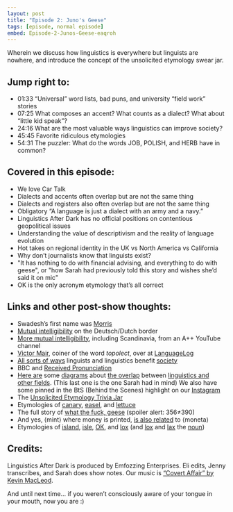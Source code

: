 ```yaml
---
layout: post
title: "Episode 2: Juno's Geese"
tags: [episode, normal episode]
embed: Episode-2-Junos-Geese-eaqroh
---
```


Wherein we discuss how linguistics is everywhere but linguists are nowhere, and introduce the concept of the unsolicited etymology swear jar.
<!--more-->

## Jump right to:

- 01:33 “Universal” word lists, bad puns, and university “field work” stories
- 07:25 What composes an accent? What counts as a dialect? What about “little kid speak”?
- 24:16 What are the most valuable ways linguistics can improve society?
- 45:45 Favorite ridiculous etymologies
- 54:31 The puzzler: What do the words JOB, POLISH, and HERB have in common?

## Covered in this episode:

- We love Car Talk
- Dialects and accents often overlap but are not the same thing
- Dialects and registers also often overlap but are not the same thing
- Obligatory “A language is just a dialect with an army and a navy.”
- Linguistics After Dark has no official positions on contentious geopolitical issues
- Understanding the value of descriptivism and the reality of language evolution
- Hot takes on regional identity in the UK vs North America vs California
- Why don’t journalists know that linguists exist?
- "It has nothing to do with financial advising, and everything to do with geese", or "how Sarah had previously told this story and wishes she’d said it on mic"
- OK is the only acronym etymology that’s all correct

## Links and other post-show thoughts:

- Swadesh’s first name was [Morris](https://en.wikipedia.org/wiki/Morris_Swadesh)
- [Mutual intelligibility](https://bit.ly/2vvkH0a) on the Deutsch/Dutch border
- [More mutual intelligibility](https://youtu.be/E042GHlUgoQ), including Scandinavia, from an A++ YouTube channel
- [Victor Mair](https://languagelog.ldc.upenn.edu/nll/?author=13), coiner of the word *topolect*, over at [LanguageLog](https://languagelog.ldc.upenn.edu/nll/)
- [All sorts of ways](https://www.omniglot.com/language/careers.htm) linguists and linguistics benefit [society](https://www.linguisticsociety.org/content/why-major-linguistics)
- BBC and [Received Pronunciation](https://www.phon.ucl.ac.uk/home/wells/rphappened.htm)
- [Here are](https://bit.ly/38rOhCf) some [diagrams](https://bit.ly/2whrr2f) about [the overlap](https://bit.ly/2UQJbvq) between [linguistics and other fields](https://bit.ly/2uJ6BZ8). (This last one is the one Sarah had in mind) We also have some pinned in the BtS (Behind the Scenes) highlight on our [Instagram](https://www.instagram.com/lxadpodcast/)
- The [Unsolicited Etymology Trivia Jar](https://bit.ly/2URGRo2)
- Etymologies of [canary](https://www.etymonline.com/word/canary), [easel](https://www.etymonline.com/word/easel), and [lettuce](https://www.etymonline.com/word/lettuce)
- The full story of [what the fuck, geese](https://bit.ly/2w8wj9E) (spoiler alert: 356≠390)
- And yes, ⟨mint⟩ where money is printed, [is also related](https://www.etymonline.com/word/mint) to ⟨moneta⟩
- Etymologies of [island](https://www.etymonline.com/word/island), [isle](https://www.etymonline.com/word/isle), [OK](https://www.etymonline.com/word/OK), and [lox](https://www.etymonline.com/word/lox) (and [lox](https://en.wiktionary.org/wiki/lox#Etymology_1) and [lax](https://www.etymonline.com/word/lax) the [noun](https://en.wiktionary.org/wiki/lax#Etymology_1))

## Credits:

Linguistics After Dark is produced by Emfozzing Enterprises. Eli edits, Jenny transcribes, and Sarah does show notes. Our music is  [“Covert Affair” by Kevin MacLeod][music-credit].

And until next time… if you weren’t consciously aware of your tongue in your mouth, now you are :)

[music-credit]: https://incompetech.filmmusic.io/song/3558-covert-affair/
